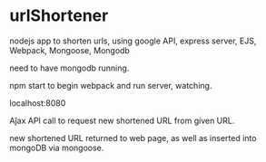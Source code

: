 # urlShortener
nodejs app to shorten urls, using google API, express server, EJS, Webpack, Mongoose, Mongodb

need to have mongodb running.

npm start to begin webpack and run server, watching.

localhost:8080

Aĵax API call to request new shortened URL from given URL.

new shortened URL returned to web page, as well as inserted into mongoDB via mongoose.